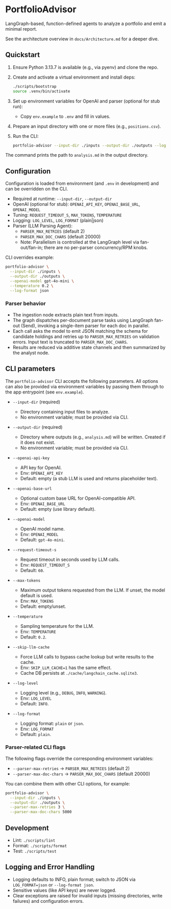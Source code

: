 # PortfolioAdvisor

LangGraph-based, function-defined agents to analyze a portfolio and emit a minimal report.

See the architecture overview in `docs/Architecture.md` for a deeper dive.

## Quickstart

1. Ensure Python 3.13.7 is available (e.g., via pyenv) and clone the repo.
2. Create and activate a virtual environment and install deps:

   ```bash
   ./scripts/bootstrap
   source .venv/bin/activate
   ```

3. Set up environment variables for OpenAI and parser (optional for stub run):

   - Copy `env.example` to `.env` and fill in values.

4. Prepare an input directory with one or more files (e.g., `positions.csv`).

5. Run the CLI:

   ```bash
   portfolio-advisor --input-dir ./inputs --output-dir ./outputs --log-level INFO
   ```

The command prints the path to `analysis.md` in the output directory.

## Configuration

Configuration is loaded from environment (and `.env` in development) and can be overridden on the CLI.

- Required at runtime: `--input-dir`, `--output-dir`
- OpenAI (optional for stub): `OPENAI_API_KEY`, `OPENAI_BASE_URL`, `OPENAI_MODEL`
- Tuning: `REQUEST_TIMEOUT_S`, `MAX_TOKENS`, `TEMPERATURE`
- Logging: `LOG_LEVEL`, `LOG_FORMAT` (plain|json)
- Parser (LLM Parsing Agent):
  - `PARSER_MAX_RETRIES` (default 2)
  - `PARSER_MAX_DOC_CHARS` (default 20000)
  - Note: Parallelism is controlled at the LangGraph level via fan-out/fan-in; there are no per-parser concurrency/RPM knobs.

CLI overrides example:

```bash
portfolio-advisor \
  --input-dir ./inputs \
  --output-dir ./outputs \
  --openai-model gpt-4o-mini \
  --temperature 0.2 \
  --log-format json
```

### Parser behavior

- The ingestion node extracts plain text from inputs.
- The graph dispatches per-document parse tasks using LangGraph fan-out (Send), invoking a single-item parser for each doc in parallel.
- Each call asks the model to emit JSON matching the schema for candidate holdings and retries up to `PARSER_MAX_RETRIES` on validation errors. Input text is truncated to `PARSER_MAX_DOC_CHARS`.
- Results are reduced via additive state channels and then summarized by the analyst node.

## CLI parameters

The `portfolio-advisor` CLI accepts the following parameters. All options can also be provided via environment variables by passing them through to the app entrypoint (see `env.example`).

- `--input-dir` (required)
  - Directory containing input files to analyze.
  - No environment variable; must be provided via CLI.

- `--output-dir` (required)
  - Directory where outputs (e.g., `analysis.md`) will be written. Created if it does not exist.
  - No environment variable; must be provided via CLI.

- `--openai-api-key`
  - API key for OpenAI.
  - Env: `OPENAI_API_KEY`
  - Default: empty (a stub LLM is used and returns placeholder text).

- `--openai-base-url`
  - Optional custom base URL for OpenAI-compatible API.
  - Env: `OPENAI_BASE_URL`
  - Default: empty (use library default).

- `--openai-model`
  - OpenAI model name.
  - Env: `OPENAI_MODEL`
  - Default: `gpt-4o-mini`.

- `--request-timeout-s`
  - Request timeout in seconds used by LLM calls.
  - Env: `REQUEST_TIMEOUT_S`
  - Default: `60`.

- `--max-tokens`
  - Maximum output tokens requested from the LLM. If unset, the model default is used.
  - Env: `MAX_TOKENS`
  - Default: empty/unset.

- `--temperature`
  - Sampling temperature for the LLM.
  - Env: `TEMPERATURE`
  - Default: `0.2`.

- `--skip-llm-cache`
  - Force LLM calls to bypass cache lookup but write results to the cache.
  - Env: `SKIP_LLM_CACHE=1` has the same effect.
  - Cache DB persists at `./cache/langchain_cache.sqlite3`.

- `--log-level`
  - Logging level (e.g., `DEBUG`, `INFO`, `WARNING`).
  - Env: `LOG_LEVEL`
  - Default: `INFO`.

- `--log-format`
  - Logging format: `plain` or `json`.
  - Env: `LOG_FORMAT`
  - Default: `plain`.

### Parser-related CLI flags

The following flags override the corresponding environment variables:

- `--parser-max-retries` → `PARSER_MAX_RETRIES` (default 2)
- `--parser-max-doc-chars` → `PARSER_MAX_DOC_CHARS` (default 20000)

You can combine them with other CLI options, for example:

```bash
portfolio-advisor \
  --input-dir ./inputs \
  --output-dir ./outputs \
  --parser-max-retries 3 \
  --parser-max-doc-chars 5000
```

## Development

- Lint: `./scripts/lint`
- Format: `./scripts/format`
- Test: `./scripts/test`

## Logging and Error Handling

- Logging defaults to INFO, plain format; switch to JSON via `LOG_FORMAT=json` or `--log-format json`.
- Sensitive values (like API keys) are never logged.
- Clear exceptions are raised for invalid inputs (missing directories, write failures) and configuration errors.

